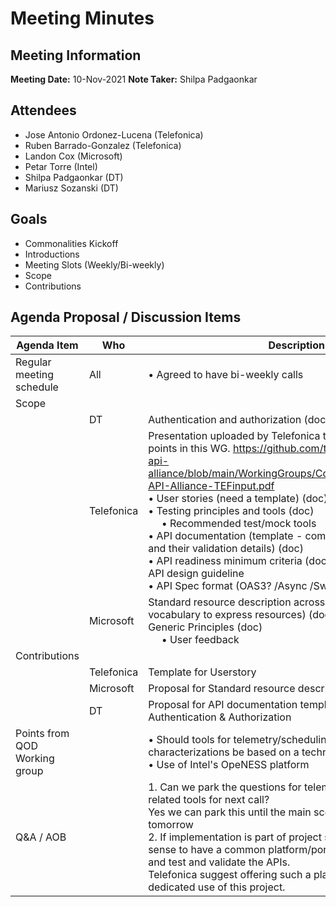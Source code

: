 # Meeting Minutes
## Meeting Information
**Meeting Date:** 10-Nov-2021 
**Note Taker:** Shilpa Padgaonkar  

## Attendees
- Jose Antonio Ordonez-Lucena (Telefonica)
- Ruben Barrado-Gonzalez (Telefonica)
- Landon Cox (Microsoft)
- Petar Torre (Intel)
- Shilpa Padgaonkar (DT)
- Mariusz Sozanski (DT)

## Goals
- Commonalities Kickoff
- Introductions
- Meeting Slots (Weekly/Bi-weekly)
- Scope
- Contributions

## Agenda Proposal / Discussion Items

Agenda Item | Who | Description
---- | ---- | ----
Regular meeting schedule | All |•  Agreed to have bi-weekly calls
Scope |  &nbsp; |&nbsp; 
|  &nbsp; | DT | Authentication and authorization (doc)
&nbsp; | Telefonica | Presentation uploaded by Telefonica to address in additional points in this WG. https://github.com/telekom/telco-global-api-alliance/blob/main/WorkingGroups/Commonalities/Guidelines-API-Alliance-TEFinput.pdf <br/>•  User stories (need a template) (doc) <br/>•  Testing principles and tools (doc) <br/> &nbsp;&nbsp;&nbsp;&nbsp; •  Recommended test/mock tools <br/>•  API documentation (template - complete spec, test cases and their validation details) (doc) <br/>•  API readiness minimum criteria (doc) <br/> API design guideline <br/>•  API Spec format (OAS3? /Async /Swagger2 for TMF?)
&nbsp; | Microsoft |	Standard resource description across APIs (standard format, vocabulary to express resources) (doc) <br/> Generic Principles (doc) <br/> &nbsp;&nbsp;&nbsp;&nbsp; •  User feedback 
Contributions|  &nbsp; |&nbsp; 
  &nbsp; | Telefonica	| Template for Userstory
&nbsp; |Microsoft	| Proposal for Standard resource description
&nbsp; | DT	| Proposal for API documentation template <br/> Authentication & Authorization 
Points from QOD Working group | &nbsp; |  • Should tools for telemetry/scheduling/performance characterizations be based on a technology like Kubernetes? <br/> • Use of Intel's OpeNESS platform
Q&A / AOB	| &nbsp; | 1. Can we park the questions for telemetry & technology related tools for next call? <br/> Yes we can park this until the main scope decision made tomorrow <br/>2. If implementation is part of project scope, would it make sense to have a common platform/portal to publish/discover and test and validate the APIs.<br/> Telefonica suggest offering such a platform instance for the dedicated use of this project.
